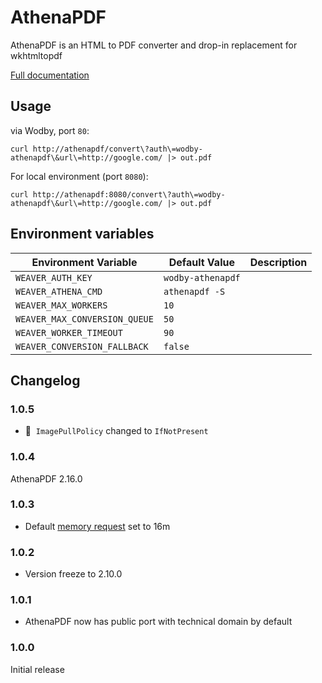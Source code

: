# AthenaPDF

AthenaPDF is an HTML to PDF converter and drop-in replacement for wkhtmltopdf

[Full documentation](https://github.com/arachnys/athenapdf/tree/master/weaver)

## Usage 

via Wodby, port `80`:

```shell
curl http://athenapdf/convert\?auth\=wodby-athenapdf\&url\=http://google.com/ |> out.pdf
```

For local environment (port `8080`):

```shell
curl http://athenapdf:8080/convert\?auth\=wodby-athenapdf\&url\=http://google.com/ |> out.pdf
```

## Environment variables 

| Environment Variable          | Default Value     | Description |
| ----------------------------- | ----------------- | ----------- |
| `WEAVER_AUTH_KEY`             | `wodby-athenapdf` |             |
| `WEAVER_ATHENA_CMD`           | `athenapdf -S`    |             |
| `WEAVER_MAX_WORKERS`          | `10`              |             |
| `WEAVER_MAX_CONVERSION_QUEUE` | `50`              |             |
| `WEAVER_WORKER_TIMEOUT`       | `90`              |             |
| `WEAVER_CONVERSION_FALLBACK`  | `false`           |             |

## Changelog

### 1.0.5

- 🦴&nbsp; `ImagePullPolicy` changed to `IfNotPresent`

### 1.0.4

AthenaPDF 2.16.0

### 1.0.3

* Default [memory request](../config.md#resources) set to 16m

### 1.0.2

* Version freeze to 2.10.0

### 1.0.1

* AthenaPDF now has public port with technical domain by default

### 1.0.0

Initial release